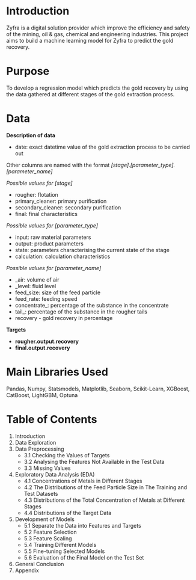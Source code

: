 # Introduction
Zyfra is a digital solution provider which improve the efficiency and safety of the mining, oil & gas, chemical and engineering industries. This project aims to build a machine learning model for Zyfra to predict the gold recovery.

# Purpose
To develop a regression model which predicts the gold recovery by using the data gathered at different stages of the gold extraction process.

# Data
**Description of data**

- date: exact datetime value of the gold extraction process to be carried out

Other columns are named with the format *[stage].[parameter_type].[parameter_name]*

*Possible values for [stage]*
- rougher: flotation
- primary_cleaner: primary purification
- secondary_cleaner: secondary purification
- final: final characteristics

*Possible values for [parameter_type]*
- input: raw material parameters
- output: product parameters
- state: parameters characterising the current state of the stage
- calculation: calculation characteristics

*Possible values for [parameter_name]*
- _air: volume of air
- _level: fluid level
- feed_size: size of the feed particle
- feed_rate: feeding speed
- concentrate_: percentage of the substance in the concentrate
- tail_: percentage of the substance in the rougher tails
- recovery - gold recovery in percentage

**Targets**

- **rougher.output.recovery**
- **final.output.recovery**

# Main Libraries Used
Pandas, Numpy, Statsmodels, Matplotlib, Seaborn, Scikit-Learn, XGBoost, CatBoost, LightGBM, Optuna

# Table of Contents
1. Introduction
2. Data Exploration
3. Data Preprocessing
   - 3.1 Checking the Values of Targets
   - 3.2 Analysing the Features Not Available in the Test Data
   - 3.3 Missing Values
4. Exploratory Data Analysis (EDA)
   - 4.1 Concentrations of Metals in Different Stages
   - 4.2 The Distributions of the Feed Particle Size in The Training and Test Datasets
   - 4.3 Distributions of the Total Concentration of Metals at Different Stages
   - 4.4 Distributions of the Target Data
5. Development of Models
   - 5.1 Separate the Data into Features and Targets
   - 5.2 Feature Selection
   - 5.3 Feature Scaling
   - 5.4 Training Different Models
   - 5.5 Fine-tuning Selected Models
   - 5.6 Evaluation of the Final Model on the Test Set
6. General Conclusion
7. Appendix
